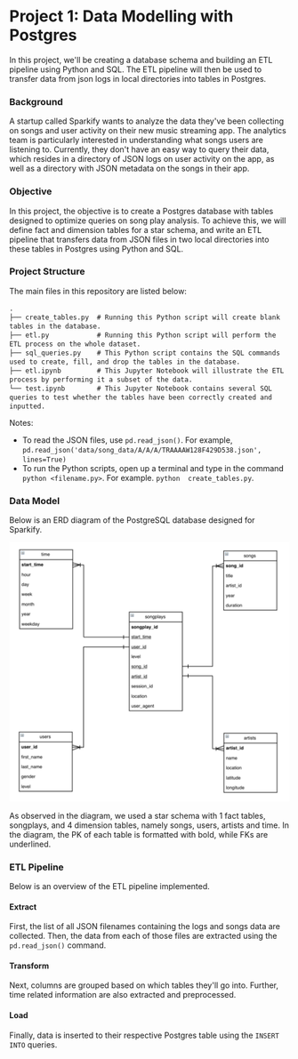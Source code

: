# Project 1: Data Modelling with Postgres
In this project, we'll be creating a database schema and building an ETL pipeline using Python and SQL. The ETL pipeline will then be used to transfer data from json logs in local directories into tables in Postgres.

### Background
A startup called Sparkify wants to analyze the data they've been collecting on songs and user activity on their new music streaming app. The analytics team is particularly interested in understanding what songs users are listening to. Currently, they don't have an easy way to query their data, which resides in a directory of JSON logs on user activity on the app, as well as a directory with JSON metadata on the songs in their app.

### Objective
In this project, the objective is to create a Postgres database with tables designed to optimize queries on song play analysis. To achieve this, we will define fact and dimension tables for a star schema, and write an ETL pipeline that transfers data from JSON files in two local directories into these tables in Postgres using Python and SQL.

### Project Structure
The main files in this repository are listed below:

    .
    ├── create_tables.py  # Running this Python script will create blank tables in the database.
    ├── etl.py            # Running this Python script will perform the ETL process on the whole dataset.
    ├── sql_queries.py    # This Python script contains the SQL commands used to create, fill, and drop the tables in the database.
    ├── etl.ipynb         # This Jupyter Notebook will illustrate the ETL process by performing it a subset of the data.
    └── test.ipynb        # This Jupyter Notebook contains several SQL queries to test whether the tables have been correctly created and inputted.

Notes:
- To read the JSON files, use `pd.read_json()`. For example, `pd.read_json('data/song_data/A/A/A/TRAAAAW128F429D538.json', lines=True)`
- To run the Python scripts, open up a terminal and type in the command `python <filename.py>`. For example. `python  create_tables.py`.

### Data Model
Below is an ERD diagram of the PostgreSQL database designed for Sparkify.

![ERD Diagram of Sparkify Database](https://github.com/Gianatmaja/Udacity-Data-Engineering-Nanodegree/blob/main/images/Datamodel.png)

As observed in the diagram, we used a star schema with 1 fact tables, songplays, and 4 dimension tables, namely songs, users, artists and time. In the diagram, the PK of each table is formatted with bold, while FKs are underlined.

### ETL Pipeline
Below is an overview of the ETL pipeline implemented.

#### Extract
First, the list of all JSON filenames containing the logs and songs data are collected. Then, the data from each of those files are extracted using the `pd.read_json()` command.

#### Transform
Next, columns are grouped based on which tables they'll go into. Further, time related information are also extracted and preprocessed.

#### Load
Finally, data is inserted to their respective Postgres table using the `INSERT INTO` queries.
